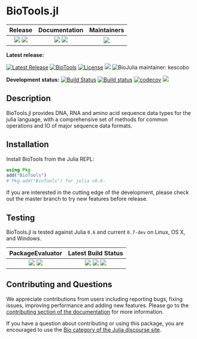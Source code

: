 # BioTools.jl

| **Release**                                                     | **Documentation**                                                               | **Maintainers**                             |
|:---------------------------------------------------------------:|:-------------------------------------------------------------------------------:|:-------------------------------------------:|
| [![](https://img.shields.io/github/release/BioJulia/BioTools.jl.svg)](https://github.com/BioJulia/BioTools.jl/releases/latest) [![](https://img.shields.io/badge/license-MIT-green.svg)](https://github.com/BioJulia/BioTools.jl/blob/master/LICENSE) | [![](https://img.shields.io/badge/docs-stable-blue.svg)](https://biojulia.github.io/BioTools.jl/stable) [![](https://img.shields.io/badge/docs-latest-blue.svg)](https://biojulia.github.io/BioTools.jl/latest) | ![](https://img.shields.io/badge/BioJulia%20Maintainer-Ward9250-orange.svg) |

**Latest release:**

[![Latest Release](https://img.shields.io/github/release/BioJulia/BioTools.jl.svg)](https://github.com/BioJulia/BioTools.jl/releases/latest)
[![BioTools](http://pkg.julialang.org/badges/BioTools_0.6.svg)](http://pkg.julialang.org/?pkg=BioTools)
[![License](https://img.shields.io/badge/license-MIT-green.svg)](https://github.com/BioJulia/BioTools.jl/blob/master/LICENSE)
[![](https://img.shields.io/badge/docs-stable-blue.svg)](https://biojulia.github.io/BioTools.jl/stable)
![BioJulia maintainer: kescobo](https://img.shields.io/badge/BioJulia%20Maintainer-kescobo-orange.svg)

**Development status:**
[![Build Status](https://travis-ci.org/BioJulia/BioTools.jl.svg?branch=master)](https://travis-ci.org/BioJulia/BioTools.jl)
[![Build status](https://ci.appveyor.com/api/projects/status/j9ikh4s0914ke29b/branch/master?svg=true)](https://ci.appveyor.com/project/Ward9250/biotools-jl/branch/master)
[![codecov](https://codecov.io/gh/BioJulia/BioTools.jl/branch/master/graph/badge.svg)](https://codecov.io/gh/BioJulia/BioTools.jl)
[![](https://img.shields.io/badge/docs-latest-blue.svg)](https://biojulia.github.io/BioTools.jl/latest)


## Description

BioTools.jl provides DNA, RNA and amino acid sequence data types for the
julia language, with a comprehensive set of methods for common operations and
IO of major sequence data formats.

## Installation

Install BioTools from the Julia REPL:

```julia
using Pkg
add("BioTools")
# Pkg.add("BioTools") for julia v0.6-
```

If you are interested in the cutting edge of the development, please check out
the master branch to try new features before release.


## Testing

BioTools.jl is tested against Julia `0.6` and current `0.7-dev` on Linux, OS X, and Windows.

| **PackageEvaluator**                                            | **Latest Build Status**                                                                                |
|:---------------------------------------------------------------:|:------------------------------------------------------------------------------------------------------:|
| [![](https://pkg.julialang.org/badges/BioTools_0.6.svg)](https://pkg.julialang.org/detail/BioTools) [![](https://pkg.julialang.org/badges/BioTools_0.7.svg)](https://pkg.julialang.org/detail/BioTools) | [![](https://img.shields.io/travis/BioJulia/BioTools.jl/master.svg?label=Linux+/+macOS)](https://travis-ci.org/BioJulia/BioTools.jl) [![](https://ci.appveyor.com/api/projects/status/j9ikh4s0914ke29b?svg=true)](https://ci.appveyor.com/project/Ward9250/biotools-jl/branch/master) [![](https://codecov.io/gh/BioJulia/BioTools.jl/branch/master/graph/badge.svg)](https://codecov.io/gh/BioJulia/BioTools.jl) |



## Contributing and Questions

We appreciate contributions from users including reporting bugs, fixing issues,
improving performance and adding new features.
Please go to the [contributing section of the documentation](https://biojulia.net/Contributing/latest)
for more information.

If you have a question about
contributing or using this package, you are encouraged to use the
[Bio category of the Julia discourse
site](https://discourse.julialang.org/c/domain/bio).
